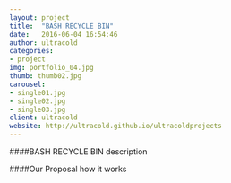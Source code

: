 ```yaml
---
layout: project
title:  "BASH RECYCLE BIN"
date:   2016-06-04 16:54:46
author: ultracold
categories:
- project
img: portfolio_04.jpg
thumb: thumb02.jpg
carousel:
- single01.jpg
- single02.jpg
- single03.jpg
client: ultracold
website: http://ultracold.github.io/ultracoldprojects
---
```

####BASH RECYCLE BIN
description

####Our Proposal
how it works
